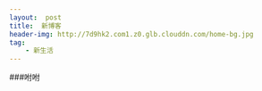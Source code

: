 ```yaml
---
layout:  post
title:  新博客
header-img: http://7d9hk2.com1.z0.glb.clouddn.com/home-bg.jpg
tag:
    - 新生活
---
```



###咐咐

